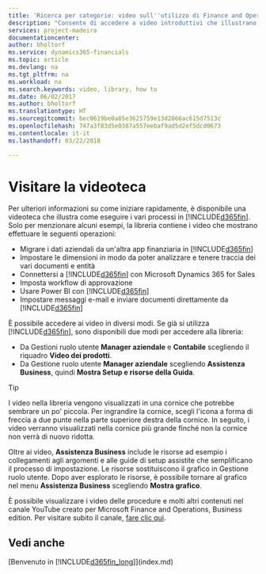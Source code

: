```yaml
---
title: 'Ricerca per categorie: video sull''utilizzo di Finance and Operations, Business edition | Documenti Microsoft'
description: "Consente di accedere a video introduttivi che illustrano come eseguire le attività comuni."
services: project-madeira
documentationcenter: 
author: bholtorf
ms.service: dynamics365-financials
ms.topic: article
ms.devlang: na
ms.tgt_pltfrm: na
ms.workload: na
ms.search.keywords: video, library, how to
ms.date: 06/02/2017
ms.author: bholtorf
ms.translationtype: HT
ms.sourcegitcommit: bec0619be0a65e3625759e13d2866ac615d7513c
ms.openlocfilehash: 747a3f83d5e0387a557eebaf9ad5d2ef5dcd0673
ms.contentlocale: it-it
ms.lasthandoff: 03/22/2018

---
```

# <a name="visit-our-video-library"></a>Visitare la videoteca
Per ulteriori informazioni su come iniziare rapidamente, è disponibile una videoteca che illustra come eseguire i vari processi in [!INCLUDE[d365fin](includes/d365fin_md.md)]. Solo per menzionare alcuni esempi, la libreria contiene i video che mostrano effettuare le seguenti operazioni:  

* Migrare i dati aziendali da un'altra app finanziaria in [!INCLUDE[d365fin](includes/d365fin_md.md)]  
* Impostare le dimensioni in modo da poter analizzare e tenere traccia dei vari documenti e entità
* Connettersi a [!INCLUDE[d365fin](includes/d365fin_md.md)] con Microsoft Dynamics 365 for Sales
* Imposta workflow di approvazione  
* Usare Power BI con [!INCLUDE[d365fin](includes/d365fin_md.md)]  
* Impostare messaggi e-mail e inviare documenti direttamente da [!INCLUDE[d365fin](includes/d365fin_md.md)]  

È possibile accedere ai video in diversi modi. Se già si utilizza [!INCLUDE[d365fin](includes/d365fin_md.md)], sono disponibili due modi per accedere alla libreria:

* Da Gestioni ruolo utente **Manager aziendale** e **Contabile** scegliendo il riquadro **Video dei prodotti**.  
* Da Gestione ruolo utente **Manager aziendale** scegliendo **Assistenza Business**, quindi **Mostra Setup e risorse della Guida**.  

> [!Tip]  
> I video nella libreria vengono visualizzati in una cornice che potrebbe sembrare un po' piccola. Per ingrandire la cornice, scegli l'icona a forma di freccia a due punte nella parte superiore destra della cornice. In seguito, i video verranno visualizzati nella cornice più grande finché non la cornice non verrà di nuovo ridotta.  

Oltre ai video, **Assistenza Business** include le risorse ad esempio i collegamenti agli argomenti e alle guide di setup assistite che semplificano il processo di impostazione. Le risorse sostituiscono il grafico in Gestione ruolo utente. Dopo aver esplorato le risorse, è possibile tornare al grafico nel menu **Assistenza Business** scegliendo **Mostra grafico**.  
  
È possibile visualizzare i video delle procedure e molti altri contenuti nel canale YouTube creato per Microsoft Finance and Operations, Business edition. Per visitare subito il canale, [fare clic qui](https://go.microsoft.com/fwlink/?linkid=851533).

## <a name="see-also"></a>Vedi anche
[Benvenuto in [!INCLUDE[d365fin_long](includes/d365fin_long_md.md)]](index.md)

